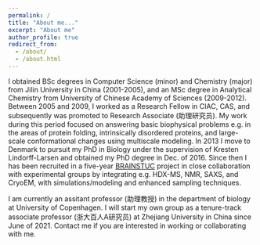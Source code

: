 ```yaml
---
permalink: /
title: "About me..."
excerpt: "About me"
author_profile: true
redirect_from: 
  - /about/
  - /about.html
---
```


I obtained BSc degrees in Computer Science (minor) and Chemistry (major) from Jilin University in China (2001-2005), and an MSc degree in Analytical Chemistry from University of Chinese Academy of Sciences (2009-2012). Between 2005 and 2009, I worked as a Research Fellow in CIAC, CAS, and subsequently was promoted to Research Associate (助理研究员). My work during this period focused on answering basic biophysical problems e.g. in the areas of protein folding, intrinsically disordered proteins, and large-scale conformational changes using multiscale modeling. In 2013 I move to Denmark to pursuit my PhD in Biology under the supervision of Kresten Lindorff-Larsen and obtained my PhD degree in Dec. of 2016. Since then I has been recruited in a five-year [BRAINSTUC](https://brainstruc.ku.dk/) project in close collaboration with experimental groups by integrating e.g. HDX-MS, NMR, SAXS, and CryoEM, with simulations/modeling and enhanced sampling techniques. 

I am currently an assitant professor (助理教授) in the department of biology at University of Copenhagen. I will start my own group as a tenure-track associate professor (浙大百人A研究员) at Zhejiang University in China since June of 2021. Contact me if you are interested in working or collaborating with me.
